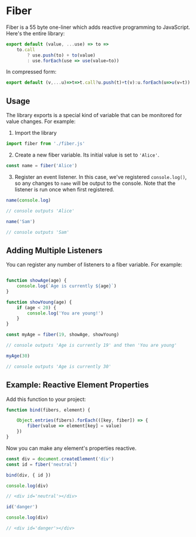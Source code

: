 # Fiber

Fiber is a 55 byte one-liner which adds reactive programming to JavaScript. Here's the entire library:

```js
export default (value, ...use) => to =>
	to.call
		? use.push(to) + to(value)
		: use.forEach(use => use(value=to))
```

In compressed form:

```js
export default (v,...u)=>t=>t.call?u.push(t)+t(v):u.forEach(u=>u(v=t))
```

## Usage

The library exports is a special kind of variable that can be monitored for value changes. For example:

1. Import the library 

```js
import fiber from './fiber.js'
```

2. Create a new fiber variable. Its initial value is set to `'Alice'`.

```js
const name = fiber('Alice')
```

3. Register an event listener. In this case, we've registered `console.log()`, so any changes to `name` will be output to the console. Note that the listener is run once when first registered.

```js
name(console.log)

// console outputs 'Alice'

name('Sam')

// console outputs 'Sam'
```

## Adding Multiple Listeners

You can register any number of listeners to a fiber variable. For example:

```js

function showAge(age) {
	console.log(`Age is currently ${age}`)
}

function showYoung(age) {
	if (age < 20) {
		console.log('You are young!')
	}
}

const myAge = fiber(19, showAge, showYoung)

// console outputs 'Age is currently 19' and then 'You are young'

myAge(30)

// console outputs 'Age is currently 30'
```

## Example: Reactive Element Properties

Add this function to your project:

```js
function bind(fibers, element) {

	Object.entries(fibers).forEach(([key, fiber]) => {
		fiber(value => element[key] = value)
	})
}
```

Now you can make any element's properties reactive.

```js
const div = document.createElement('div')
const id = fiber('neutral')

bind(div, { id })
```

```js
console.log(div)

// <div id='neutral'></div>
```

```js
id('danger')

console.log(div)

// <div id='danger'></div>
```
